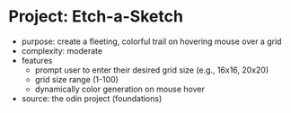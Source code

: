 # Project: Etch-a-Sketch
* purpose: create a fleeting, colorful trail on hovering mouse over a grid
* complexity: moderate
* features
    * prompt user to enter their desired grid size (e.g., 16x16, 20x20)
    * grid size range (1-100)
    * dynamically color generation on mouse hover
* source: the odin project (foundations)